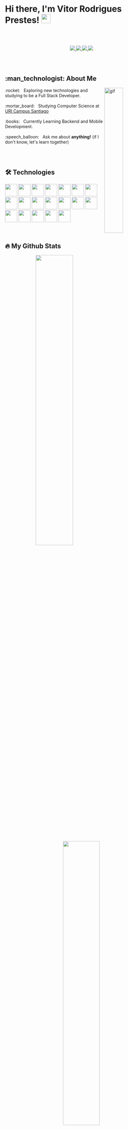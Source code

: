 # Hi there, I'm Vitor Rodrigues Prestes! <img src="https://raw.githubusercontent.com/MartinHeinz/MartinHeinz/master/wave.gif" width="30px">
<br></br>

[comment]: <> (CONTACT ME AREA.)
<p align="center" width=100%>
 <a href="https://www.linkedin.com/in/prestesvitor"/>
  <img src="https://img.shields.io/badge/-Vitor%20Prestes-dd0606?style=for-the-badge&logo=Linkedin&logoColor=white&color=blue&link=https://linkedin.com/in/prestesvitor/"/>
 </a>
 <a href="https://www.instagram.com/vitorprestez/">
  <img src="https://img.shields.io/badge/-@vitorprestez_-dd0606?&style=for-the-badge&logo=instagram&logoColor=white&color=blueviolet&link=https://instagram.com/vitorprestez"/>
 </a>
 <a href="mailto:vitorprestes2008@gmail.com">
  <img src="https://img.shields.io/badge/-vitorprestes2008@gmail.com-dd0606?style=for-the-badge&logo=Gmail&logoColor=white"/>
 </a>
 <a href="https://www.facebook.com/vitorprestez/"/>
  <img src="https://img.shields.io/badge/-Vitor%20Prestes-dd0606?style=for-the-badge&logo=Facebook&logoColor=white&color=blue&link=https://www.facebook.com/vitorprestez/"/>
 </a>
</p>
<br></br>

[//]: <> (ABOUT ME AREA)
<p>
 <h2>:man_technologist: About Me </h2>
 <img width=35% src="https://raw.githubusercontent.com/gist/patevs/b007a0e98fb216438d4cbf559fac4166/raw/88f20c9d749d756be63f22b09f3c4ac570bc5101/programming.gif" width="350px" min-width="350px" max-width="350px" align="right" alt="gif"> 
 :rocket: &nbsp; Exploring new technologies and studying to be a Full Stack Developer.<br></br>
 :mortar_board:	 &nbsp; Studying Computer Science at <a href='http://www1.urisantiago.br/'>URI Campus Santiago</a><br></br>
 :books: &nbsp; Currently Learning Backend and Mobile Development.<br></br>
 :speech_balloon: &nbsp; Ask me about <b>anything!</b> (if I don't know, let's learn together)
</p>
<br></br>
 
[//]: <> (TECHNOLOGIES AREA)
## :hammer_and_wrench: Technologies
<div>
 <a href='https://www.javascript.com/'><img width=40px src="https://cdn.jsdelivr.net/gh/devicons/devicon/icons/javascript/javascript-plain.svg" /></a>
 <a href='https://www.typescriptlang.org/'><img width=40px src="https://cdn.jsdelivr.net/gh/devicons/devicon/icons/typescript/typescript-plain.svg"/></a>
 <a href='https://reactnative.dev/'><img width=40px src="https://cdn.jsdelivr.net/gh/devicons/devicon/icons/react/react-original-wordmark.svg" /></a>
 <a href='https://reactjs.org/'><img width=40px src="https://cdn.jsdelivr.net/gh/devicons/devicon/icons/react/react-original.svg" /></a>
 <a href='https://redux.js.org/'><img width=40px src="https://cdn.jsdelivr.net/gh/devicons/devicon/icons/redux/redux-original.svg" /></a>
 <a href='https://www.w3.org/html/'><img width=40px src="https://cdn.jsdelivr.net/gh/devicons/devicon/icons/html5/html5-plain-wordmark.svg" /></a>
 <a href='https://www.w3schools.com/css/'><img width=40px src="https://cdn.jsdelivr.net/gh/devicons/devicon/icons/css3/css3-plain-wordmark.svg" /></a>
 <a href='https://getbootstrap.com/'><img width=40px src="https://cdn.jsdelivr.net/gh/devicons/devicon/icons/bootstrap/bootstrap-plain-wordmark.svg" /></a>
 <a href='https://mui.com/pt/'><img width=40px src="https://cdn.jsdelivr.net/gh/devicons/devicon/icons/materialui/materialui-original.svg" /></a>
 <a href='https://styled-components.com/'><img width=40px src="https://camo.githubusercontent.com/ad7e3fc26ea2574642006cd00b537e82e2500a3b1b8edae1431be9bf9dec87d0/68747470733a2f2f7777772e7374796c65642d636f6d706f6e656e74732e636f6d2f61746f6d2e706e67"/></a>
 <a href="https://cssinjs.org/"><img width=40px src="https://cssinjs.org/images/favicon.ico" /></a>
 <a href='https://sass-lang.com/'><img width=40px src="https://cdn.jsdelivr.net/gh/devicons/devicon/icons/sass/sass-original.svg" /></a>
 <a href='https://nodejs.org/en/'><img width=40px src="https://cdn.jsdelivr.net/gh/devicons/devicon/icons/nodejs/nodejs-original.svg" /></a>
 <a href='https://graphql.org/'><img width=40px src="https://cdn.jsdelivr.net/gh/devicons/devicon/icons/graphql/graphql-plain-wordmark.svg" /></a>
 <a href='https://jestjs.io/'><img width=40px src="https://cdn.jsdelivr.net/gh/devicons/devicon/icons/jest/jest-plain.svg" /></a>
 <a href='https://git-scm.com/'><img width=40px src="https://cdn.jsdelivr.net/gh/devicons/devicon/icons/git/git-plain-wordmark.svg" /></a>
 <a href='https://www.adobe.com/br/products/photoshop.html'><img width=40px src="https://cdn.jsdelivr.net/gh/devicons/devicon/icons/photoshop/photoshop-plain.svg" /></a>
 <a href='https://www.adobe.com/br/products/illustrator.html'><img width=40px src="https://cdn.jsdelivr.net/gh/devicons/devicon/icons/illustrator/illustrator-plain.svg" /></a>
 <a href='https://www.figma.com/'><img width=40px src="https://cdn.jsdelivr.net/gh/devicons/devicon/icons/figma/figma-original.svg" /></a>
</div>
<br></br>
 
[//]: <> (MY GITHUB STATS AREA)
## :fire: My Github Stats
<p align='center'>
 <a href='https://github.com/vitorprestez'><img width=49.5% src='https://github-readme-stats.vercel.app/api?username=vitorprestez&theme=aura&show_icons=true&hide_border=true'/></a>
 <a href='https://github.com/vitorprestez'><img width=49% src='https://github-readme-stats.vercel.app/api/top-langs/?username=vitorprestez&layout=compact&theme=aura&hide_border=true'/></a>
</p>

